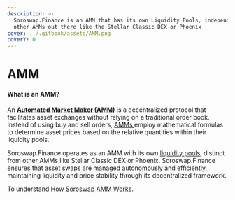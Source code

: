 ```yaml
---
description: >-
  Soroswap.Finance is an AMM that has its own Liquidity Pools, independent of
  other AMMs out there like the Stellar Classic DEX or Phoenix
cover: ../.gitbook/assets/AMM.png
coverY: 0
---
```


# AMM

#### What is an AMM?

An [**Automated Market Maker (AMM)**](https://developers.stellar.org/docs/learn/encyclopedia/sdex/liquidity-on-stellar-sdex-liquidity-pools#automated-market-makers-amms) is a decentralized protocol that facilitates asset exchanges without relying on a traditional order book. Instead of using buy and sell orders, [AMMs ](https://stellar.org/blog/developers/introducing-automated-market-makers-on-stellar?locale=en)employ mathematical formulas to determine asset prices based on the relative quantities within their liquidity pools.

Soroswap.Finance operates as an AMM with its own [liquidity pools](https://docs.soroswap.finance/01-concepts/02-pools), distinct from other AMMs like Stellar Classic DEX or Phoenix. Soroswap.Finance ensures that asset swaps are managed autonomously and efficiently, maintaining liquidity and price stability through its decentralized framework.

To understand [How Soroswap AMM Works](https://docs.soroswap.finance/01-protocol-overview/01-how-soroswap-works).
